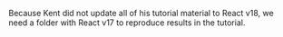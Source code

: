 Because Kent did not update all of his tutorial material to React v18, we need a folder with React v17 to reproduce results in the tutorial.
